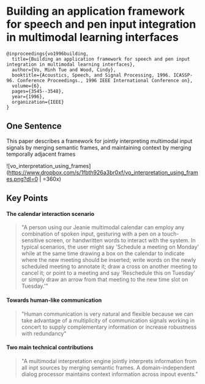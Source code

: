 # Building an application framework for speech and pen input integration in multimodal learning interfaces

```
@inproceedings{vo1996building,
  title={Building an application framework for speech and pen input integration in multimodal learning interfaces},
  author={Vo, Minh Tue and Wood, Cindy},
  booktitle={Acoustics, Speech, and Signal Processing, 1996. ICASSP-96. Conference Proceedings., 1996 IEEE International Conference on},
  volume={6},
  pages={3545--3548},
  year={1996},
  organization={IEEE}
}
```

## One Sentence
This paper describes a framework for jointly interpreting multimodal input signals by merging semantic frames, and maintaining context by merging temporally adjacent frames

![vo_interpretation_using_frames](https://www.dropbox.com/s/1fbth926a3br0xf/vo_interpretation_using_frames.png?dl=0 | =360x)

## Key Points
#### The calendar interaction scenario
> "A person using our Jeanie multimodal calendar can employ any combination of spoken input, gesturing with a pen on a touch-sensitive screen, or handwritten words to interact with the system. In typical scenarios, the user might say 'Schedule a meeting on Monday' while at the same time drawing a box on the calendar to indicate where the new meeting should be inserted; write words on the newly scheduled meeting to annotate it; draw a cross on another meeting to cancel it; or point to a meeting and say 'Reschedule this on Tuesday' or simply draw an arrow from that meeting to the new time slot on Tuesday.'"

#### Towards human-like communication
> "Human communication is very natural and flexible because we can take advantage of a multiplicity of communication signals working in concert to supply complementary information or increase robustness with redundancy"

#### Two main technical contributions
> "A multimodal interpretation engine jointly interprets information from all inpt sources by merging semantic frames. A domain-independent dialog processor maintains context information across inpout events."


